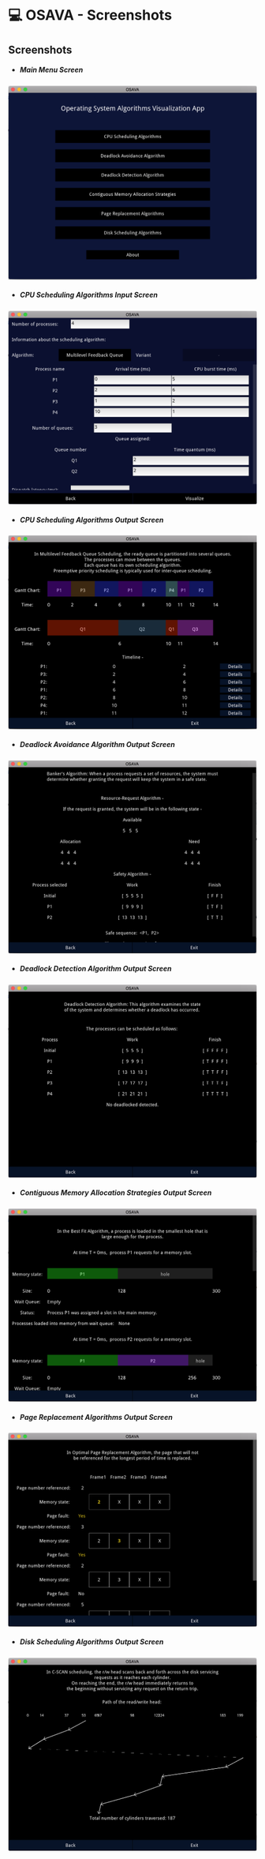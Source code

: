 # :computer: OSAVA - Screenshots

## Screenshots

* ##### Main Menu Screen
![](/images/desktop_screenshots/menu.png)

* ##### CPU Scheduling Algorithms Input Screen
![](/images/desktop_screenshots/cpu_input.png)

* ##### CPU Scheduling Algorithms Output Screen
![](/images/desktop_screenshots/cpu_output.png)

* ##### Deadlock Avoidance Algorithm Output Screen
![](/images/desktop_screenshots/deadlock_avoidance_output.png)

* ##### Deadlock Detection Algorithm Output Screen
![](/images/desktop_screenshots/deadlock_detection_output.png)

* ##### Contiguous Memory Allocation Strategies Output Screen
![](/images/desktop_screenshots/memory_output.png)

* ##### Page Replacement Algorithms Output Screen
![](/images/desktop_screenshots/page_output.png)

* ##### Disk Scheduling Algorithms Output Screen
![](/images/desktop_screenshots/disk_output.png)